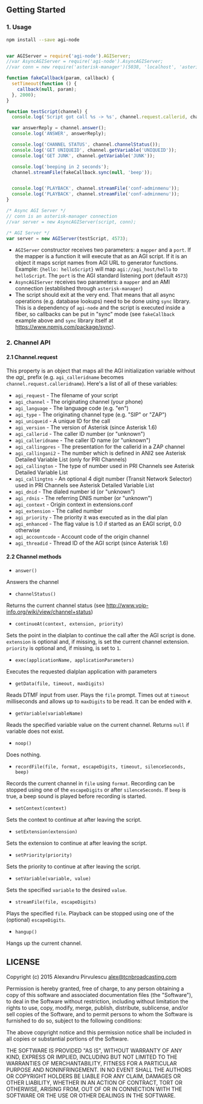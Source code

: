 ## Getting Started

### 1. Usage

``` bash
npm install --save agi-node
```

``` javascript

var AGIServer = require('agi-node').AGIServer;
//var AsyncAGIServer = require('agi-node').AsyncAGIServer;
//var conn = new require('asterisk-manager')(5038, 'localhost', 'asterisk', 'astpass', true);

function fakeCallback(param, callback) {
  setTimeout(function () {
    callback(null, param);
  }, 2000);
}

function testScript(channel) {
  console.log('Script got call %s -> %s', channel.request.callerid, channel.request.extension);

  var answerReply = channel.answer();
  console.log('ANSWER', answerReply);

  console.log('CHANNEL STATUS', channel.channelStatus());
  console.log('GET UNIQUEID', channel.getVariable('UNIQUEID'));
  console.log('GET JUNK', channel.getVariable('JUNK'));

  console.log('beeping in 2 seconds');
  channel.streamFile(fakeCallback.sync(null, 'beep'));


  console.log('PLAYBACK', channel.streamFile('conf-adminmenu'));
  console.log('PLAYBACK', channel.streamFile('conf-adminmenu'));
}

/* Async AGI Server */
// conn is an asterisk-manager connection
//var server = new AsyncAGIServer(script, conn);

/* AGI Server */
var server = new AGIServer(testScript, 4573);

```


* `AGIServer` constructor receives two parameters: a `mapper` and a `port`. If the mapper is a function it will execute that as an AGI script. If it is an object it maps script names from AGI URL to generator functions. Example: `{hello: helloScript}` will map `agi://agi_host/hello` to `helloScript`. The `port` is the AGI standard listening port (default `4573`)
* `AsyncAGIServer` receives two parameters: a `mapper` and an AMI connection (established through `asterisk-manager`)
* The script should exit at the very end. That means that all async operations (e.g. database lookups) need to be done using `sync` library. This is a dependency of `agi-node` and the script is executed inside a fiber, so callbacks can be put in "sync" mode (see `fakeCallback` example above and `sync` library itself at https://www.npmjs.com/package/sync).

### 2. Channel API

#### 2.1 Channel.request

This property is an object that maps all the AGI initialization variable without the *agi_* prefix (e.g. `agi_calleridname` becomes `channel.request.calleridname`). Here's a list of all of these variables:


* `agi_request` - The filename of your script
* `agi_channel` - The originating channel (your phone)
* `agi_language` - The language code (e.g. "en")
* `agi_type` - The originating channel type (e.g. "SIP" or "ZAP")
* `agi_uniqueid` - A unique ID for the call
* `agi_version` - The version of Asterisk (since Asterisk 1.6)
* `agi_callerid` - The caller ID number (or "unknown")
* `agi_calleridname` - The caller ID name (or "unknown")
* `agi_callingpres` - The presentation for the callerid in a ZAP channel
* `agi_callingani2` - The number which is defined in ANI2 see Asterisk Detailed Variable List (only for PRI Channels)
* `agi_callington` - The type of number used in PRI Channels see Asterisk Detailed Variable List
* `agi_callingtns` - An optional 4 digit number (Transit Network Selector) used in PRI Channels see Asterisk Detailed Variable List
* `agi_dnid` - The dialed number id (or "unknown")
* `agi_rdnis` - The referring DNIS number (or "unknown")
* `agi_context` - Origin context in extensions.conf
* `agi_extension` - The called number
* `agi_priority` - The priority it was executed as in the dial plan
* `agi_enhanced` - The flag value is 1.0 if started as an EAGI script, 0.0 otherwise
* `agi_accountcode` - Account code of the origin channel
* `agi_threadid` - Thread ID of the AGI script (since Asterisk 1.6)

#### 2.2 Channel methods


* `answer()`

Answers the channel

* `channelStatus()`

Returns the current channel status (see http://www.voip-info.org/wiki/view/channel+status)

* `continueAt(context, extension, priority)`

Sets the point in the dialplan to continue the call after the AGI script is done. `extension` is optional and, if missing, is set the current channel extension. `priority` is optional and, if missing, is set to `1`.

* `exec(applicationName, applicationParameters)`

Executes the requested dialplan application with parameters

* `getData(file, timeout, maxDigits)`

Reads DTMF input from user. Plays the `file` prompt. Times out at `timeout` milliseconds and allows
up to `maxDigits` to be read. It can be ended with `#`.

* `getVariable(variableName)`

Reads the specified variable value on the current channel. Returns `null` if variable does not exist.

* `noop()`

Does nothing.

* `recordFile(file, format, escapeDigits, timeout, silenceSeconds, beep)`

Records the current channel in `file` using `format`. Recording can be stopped using one
of the `escapeDigits` or after `silenceSeconds`. If `beep` is true, a beep sound is played
before recording is started.

* `setContext(context)`

Sets the context to continue at after leaving the script.

* `setExtension(extension)`

Sets the extension to continue at after leaving the script.

* `setPriority(priority)`

Sets the priority to continue at after leaving the script.

* `setVariable(variable, value)`

Sets the specified `variable` to the desired `value`.

* `streamFile(file, escapeDigits)`

Plays the specified `file`. Playback can be stopped using one of the (optional) `escapeDigits`.

* `hangup()`

Hangs up the current channel.


## LICENSE


Copyright (c) 2015 Alexandru Pirvulescu <alex@tcnbroadcasting.com>


Permission is hereby granted, free of charge, to any person obtaining a copy of this software and associated documentation files (the "Software"), to deal in the Software without restriction, including without limitation the rights to use, copy, modify, merge, publish, distribute, sublicense, and/or sell copies of the Software, and to permit persons to whom the Software is furnished to do so, subject to the following conditions:

The above copyright notice and this permission notice shall be included in all copies or substantial portions of the Software.

THE SOFTWARE IS PROVIDED "AS IS", WITHOUT WARRANTY OF ANY KIND, EXPRESS OR IMPLIED, INCLUDING BUT NOT LIMITED TO THE WARRANTIES OF MERCHANTABILITY, FITNESS FOR A PARTICULAR PURPOSE AND NONINFRINGEMENT. IN NO EVENT SHALL THE AUTHORS OR COPYRIGHT HOLDERS BE LIABLE FOR ANY CLAIM, DAMAGES OR OTHER LIABILITY, WHETHER IN AN ACTION OF CONTRACT, TORT OR OTHERWISE, ARISING FROM, OUT OF OR IN CONNECTION WITH THE SOFTWARE OR THE USE OR OTHER DEALINGS IN THE SOFTWARE.
